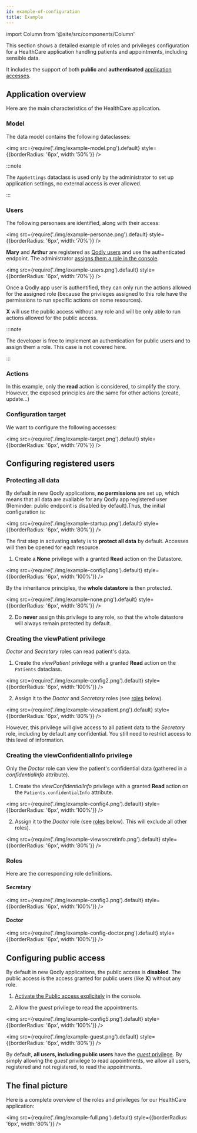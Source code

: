 ```yaml
---
id: example-of-configuration
title: Example
---
```

import Column from '@site/src/components/Column'

This section shows a detailed example of roles and privileges configuration for a HealthCare application handling patients and appointments, including sensible data. 

It includes the support of both **public** and **authenticated** [application accesses](../../cloud/resourceMonitoring.md#application-access). 


## Application overview

Here are the main characteristics of the HealthCare application.

### Model

The data model contains the following dataclasses:

<img src={require('./img/example-model.png').default} style={{borderRadius: '6px', width:'50%'}} />

:::note

The `AppSettings` dataclass is used only by the administrator to set up application settings, no external access is ever allowed.

:::

### Users

The following personaes are identified, along with their access:

<img src={require('./img/example-personae.png').default} style={{borderRadius: '6px', width:'70%'}} />

**Mary** and **Arthur** are registered as [Qodly users](../../cloud/userAccountManagement.md#users-page) and use the authenticated endpoint. The administrator [assigns them a role in the console](../../cloud/userAccountManagement.md#edit-user-details).​

<img src={require('./img/example-users.png').default} style={{borderRadius: '6px', width:'70%'}} />

Once a Qodly app user is authentified, they can only run the actions allowed for the assigned role (because the privileges assigned to this role have the permissions to run specific actions on some resources). 

**X** will use the public access without any role and will be only able to run actions allowed for the public access.​

:::note

The developer is free to implement an authentication for public users and to assign them a role. This case is not covered here.​

:::


### Actions

In this example, only the **read** action is considered, to simplify the story. However, the exposed principles are the same for other actions (create, update...) ​


### Configuration target

We want to configure the following accesses:

<img src={require('./img/example-target.png').default} style={{borderRadius: '6px', width:'70%'}} />


## Configuring registered users

### Protecting all data

By default in new Qodly applications, **no permissions** are set up, which means that all data are available for any Qodly app registered user (Reminder: public endpoint is disabled by default).​ Thus, the initial configuration is:

<img src={require('./img/example-startup.png').default} style={{borderRadius: '6px', width:'80%'}} />

The first step in activating safety is to **protect all data** by default. Accesses will then be opened for each resource.  

1. Create a **None** privilege with a granted **Read** action on the Datastore​. 

<img src={require('./img/example-config1.png').default} style={{borderRadius: '6px', width:'100%'}} />

By the inheritance principles, the **whole datastore** is then protected. 

<img src={require('./img/example-none.png').default} style={{borderRadius: '6px', width:'80%'}} />

2. Do **never** assign this privilege to any role, so that the whole datastore will always remain protected by default​. 

### Creating the viewPatient privilege

*Doctor* and *Secretary* roles can read patient's data. 

1. Create the *viewPatient* privilege with a granted **Read** action on the `Patients` dataclass.​ 

<img src={require('./img/example-config2.png').default} style={{borderRadius: '6px', width:'100%'}} />

2. Assign it to the *Doctor* and *Secretary* roles (see [roles](#roles) below).​


<img src={require('./img/example-viewpatient.png').default} style={{borderRadius: '6px', width:'80%'}} />

However, this privilege will give access to all patient data to the *Secretary* role, including by default any confidential. You still need to restrict access to this level of information.  

### Creating the viewConfidentialInfo privilege

Only the *Doctor* role can view the patient's confidential data (gathered in a *confidentialInfo* attribute). 

1. Create the *viewConfidentialInfo* privilege with a granted **Read** action on the `Patients.confidentialInfo` attribute.​ 

<img src={require('./img/example-config4.png').default} style={{borderRadius: '6px', width:'100%'}} />

2. Assign it to the *Doctor* role (see [roles](#roles) below). This will exclude all other roles). ​

<img src={require('./img/example-viewsecretinfo.png').default} style={{borderRadius: '6px', width:'80%'}} />

### Roles

Here are the corresponding role definitions.

#### Secretary

<img src={require('./img/example-config3.png').default} style={{borderRadius: '6px', width:'100%'}} />

#### Doctor

<img src={require('./img/example-config-doctor.png').default} style={{borderRadius: '6px', width:'100%'}} />



## Configuring public access 

By default in new Qodly applications, the public access is **disabled**. The public access is the access granted for public users (like **X**) without any role.

1. [Activate the Public access explicitely](../../cloud/resourceMonitoring.md#3-public-url-development-environment-only) in the console. 


2. Allow the *guest* privilege to read the appointments. 

<img src={require('./img/example-config5.png').default} style={{borderRadius: '6px', width:'100%'}} />

<img src={require('./img/example-guest.png').default} style={{borderRadius: '6px', width:'80%'}} />


By default, **all users, including public users** have the [*guest* privilege](./datastorePermissions.md#introducing-the-guest-privilege). By simply allowing the *guest* privilege to read appointments, we allow all users, registered and not registered, to read the appointments. 

## The final picture

Here is a complete overview of the roles and privileges for our HealthCare application:

<img src={require('./img/example-full.png').default} style={{borderRadius: '6px', width:'80%'}} />


